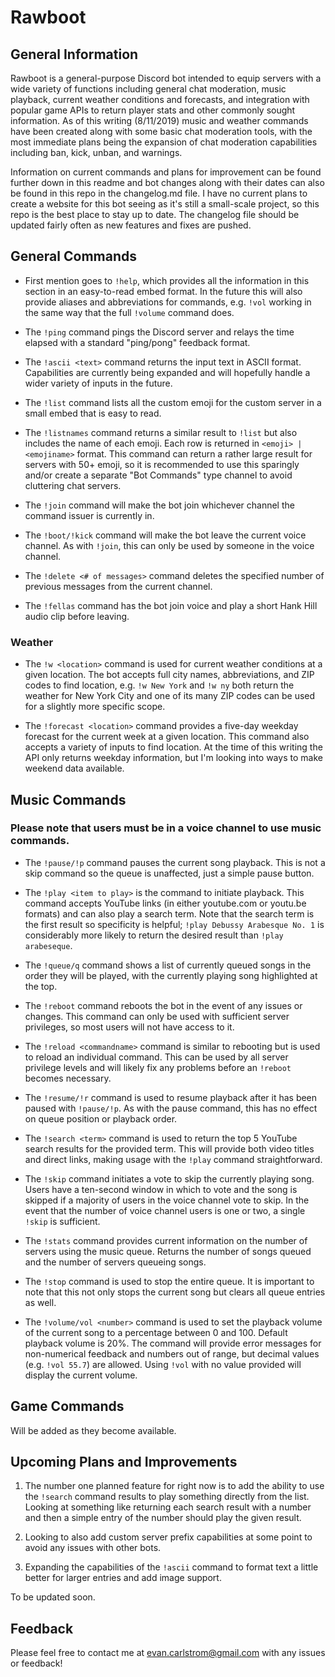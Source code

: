 # Rawboot

## General Information

Rawboot is a general-purpose Discord bot intended to equip servers with a wide variety of functions including general chat moderation, music playback, current weather conditions and forecasts, and integration with popular game APIs to return player stats and other commonly sought information. As of this writing (8/11/2019) music and weather commands have been created along with some basic chat moderation tools, with the most immediate plans being the expansion of chat moderation capabilities including ban, kick, unban, and warnings.

Information on current commands and plans for improvement can be found further down in this readme and bot changes along with their dates can also be found in this repo in the changelog.md file. I have no current plans to create a website for this bot seeing as it's still a small-scale project, so this repo is the best place to stay up to date. The changelog file should be updated fairly often as new features and fixes are pushed.

## General Commands

- First mention goes to `!help`, which provides all the information in this section in an easy-to-read embed format. In the future this will also provide aliases and abbreviations for commands, e.g. `!vol` working in the same way that the full `!volume` command does.

- The `!ping` command pings the Discord server and relays the time elapsed with a standard "ping/pong" feedback format.

- The `!ascii <text>` command returns the input text in ASCII format. Capabilities are currently being expanded and will hopefully handle a wider variety of inputs in the future.

- The `!list` command lists all the custom emoji for the custom server in a small embed that is easy to read.

- The `!listnames` command returns a similar result to `!list` but also includes the name of each emoji. Each row is returned in `<emoji> | <emojiname>` format. This command can return a rather large result for servers with 50+ emoji, so it is recommended to use this sparingly and/or create a separate "Bot Commands" type channel to avoid cluttering chat servers.

- The `!join` command will make the bot join whichever channel the command issuer is currently in.

- The `!boot/!kick` command will make the bot leave the current voice channel. As with `!join`, this can only be used by someone in the voice channel.

- The `!delete <# of messages>` command deletes the specified number of previous messages from the current channel.

- The `!fellas` command has the bot join voice and play a short Hank Hill audio clip before leaving.

### Weather

- The `!w <location>` command is used for current weather conditions at a given location. The bot accepts full city names, abbreviations, and ZIP codes to find location, e.g. `!w New York` and `!w ny` both return the weather for New York City and one of its many ZIP codes can be used for a slightly more specific scope.

- The `!forecast <location>` command provides a five-day weekday forecast for the current week at a given location. This command also accepts a variety of inputs to find location. At the time of this writing the API only returns weekday information, but I'm looking into ways to make weekend data available.

## Music Commands

### Please note that users must be in a voice channel to use music commands.

- The `!pause/!p` command pauses the current song playback. This is not a skip command so the queue is unaffected, just a simple pause button.

- The `!play <item to play>` is the command to initiate playback. This command accepts YouTube links (in either youtube.com or youtu.be formats) and can also play a search term. Note that the search term is the first result so specificity is helpful; `!play Debussy Arabesque No. 1` is considerably more likely to return the desired result than `!play arabeseque`.

- The `!queue/q` command shows a list of currently queued songs in the order they will be played, with the currently playing song highlighted at the top.

- The `!reboot` command reboots the bot in the event of any issues or changes. This command can only be used with sufficient server privileges, so most users will not have access to it.

- The `!reload <commandname>` command is similar to rebooting but is used to reload an individual command. This can be used by all server privilege levels and will likely fix any problems before an `!reboot` becomes necessary.

- The `!resume/!r` command is used to resume playback after it has been paused with `!pause/!p`. As with the pause command, this has no effect on queue position or playback order.

- The `!search <term>` command is used to return the top 5 YouTube search results for the provided term. This will provide both video titles and direct links, making usage with the `!play` command straightforward.

- The `!skip` command initiates a vote to skip the currently playing song. Users have a ten-second window in which to vote and the song is skipped if a majority of users in the voice channel vote to skip. In the event that the number of voice channel users is one or two, a single `!skip` is sufficient.

- The `!stats` command provides current information on the number of servers using the music queue. Returns the number of songs queued and the number of servers queueing songs.

- The `!stop` command is used to stop the entire queue. It is important to note that this not only stops the current song but clears all queue entries as well.

- The `!volume/vol <number>` command is used to set the playback volume of the current song to a percentage between 0 and 100. Default playback volume is 20%. The command will provide error messages for non-numerical feedback and numbers out of range, but decimal values (e.g. `!vol 55.7`) are allowed. Using `!vol` with no value provided will display the current volume.

## Game Commands

Will be added as they become available.

## Upcoming Plans and Improvements

1. The number one planned feature for right now is to add the ability to use the `!search` command results to play something directly from the list. Looking at something like returning each search result with a number and then a simple entry of the number should play the given result.

2. Looking to also add custom server prefix capabilities at some point to avoid any issues with other bots.

3. Expanding the capabilities of the `!ascii` command to format text a little better for larger entries and add image support.

To be updated soon.

## Feedback

Please feel free to contact me at evan.carlstrom@gmail.com with any issues or feedback!
